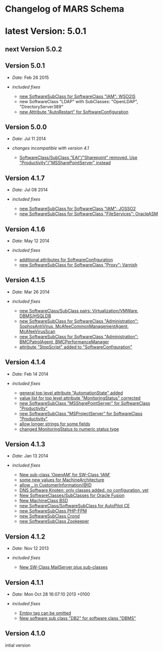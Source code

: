 Changelog of MARS Schema
====

# latest Version: 5.0.1

## next Version 5.0.2

## Version 5.0.1

- *Date:* Feb 26 2015

- *included fixes*
  + [new SoftwareSubClass for SoftwareClass "IAM": WSO2IS](../../pull/39)
  + new SoftwareClass "LDAP" with SubClasses: "OpenLDAP", "DirectoryServer389"
  + [new Attribute "AutoRestart" for SoftwareConfiguration](../../pull/43)

## Version 5.0.0

- *Date:* Jul 11 2014

- *changes incompatible with version 4.1*
  + [SoftwareClass/SubClass "EAI"/"Sharepoint" removed. Use "Productivity"/"MSSharePointServer" instead](../../issues/34)

## Version 4.1.7

- *Date:* Jul 08 2014

- *included fixes*
  + [new SoftwareSubClass for SoftwareClass "IAM": JOSSO2](../../pull/37)
  + [new SoftwareSubClass for SoftwareClass "FileServices": OracleASM](../../issues/38)

## Version 4.1.6

- *Date:* May 12 2014

- *included fixes*
  + [additional attributes for SoftwareConfiguration](../../pull/35)
  + [new SoftwareSubClass for SoftwareClass "Proxy": Varnish](../../pull/36)

## Version 4.1.5

- *Date:* Mar 26 2014

- *included fixes*
  + [new SoftwareClass/SubClass pairs: Virtualization/VMWare, DBMS/HSQLDB](../../pull/27)
  + [new SoftwareSubClass for SoftwareClass "Administration": SophosAntiVirus, McAfeeCommonManagementAgent, McAfeeVirusScan](../../issues/28)
  + [new SoftwareSubClass for SoftwareClass "Administration": BMCPatrolAgent, BMCPerformanceManager](../../issues/29)
  + [attribute "StopScript" added to "SoftwareConfiguration"](../../pull/32)

## Version 4.1.4

- *Date:* Feb 14 2014

- *included fixes*
  + [general top level attribute "AutomationState" added](../../pull/25)
  + [value list for top level attribute "MonitoringStatus" corrected](../../pull/26)
  + [new SoftwareSubClass "MSSharePointServer" for SoftwareClass "Productivity"](../../issues/24)
  + [new SoftwareSubClass "MSProjectServer" for SoftwareClass "Productivity"](../../issues/22)
  + [allow longer strings for some fields](../../pull/21)
  + [changed MonitoringStatus to numeric status type](../../pull/26)

## Version 4.1.3

- *Date:* Jan 13 2014

- *included fixes*
  + [New sub-class 'OpenAM' for SW-Class 'IAM'](../../issues/5)
  + [some new values for MachineArchitecture](../../issues/8)
  + [allow _ in CustomerInformation/@ID](../../pull/10)
  + [DNS Software Knoten: only classes added. no configuration, yet](../../issues/3)
  + [New SoftwareClasses/SubClasses for Oracle Fusion](../../issues/11)
  + [New MachineClass BSD](../../issues/12)
  + [new SoftwareClass/SoftwareSubClass for AutoPilot CE](../../issues/13)
  + [new SoftwareSubClass PHP-FPM](../../pull/15)
  + [new SoftwareSubClass Crond](../../pull/18)
  + [new SoftwareSubClass Zookeeper](../../pull/19)


## Version 4.1.2

- *Date:* Nov 12 2013

- *included fixes*
  + [New SW-Class MailServer plus sub-classes](../../issues/2)

## Version 4.1.1

- *Date:* Mon Oct 28 16:07:10 2013 +0100

- *included fixes*

  + [Emtpy <Dependencies> tag can be omitted](../../pull/1)
  + [New software sub class "DB2" for software class "DBMS"](../../pull/1)


## Version 4.1.0

intial version


